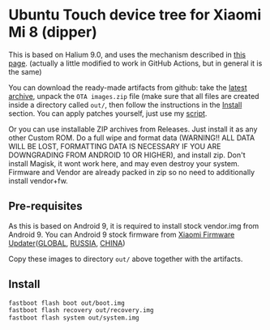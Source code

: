 # Ubuntu Touch device tree for Xiaomi Mi 8 (dipper)

This is based on Halium 9.0, and uses the mechanism described in [this page](https://github.com/ubports/porting-notes/wiki/GitLab-CI-builds-for-devices-based-on-halium_arm64-(Halium-9)). (actually a little modified to work in GitHub Actions, but in general it is the same)

You can download the ready-made artifacts from github: take the [latest archive](https://github.com/ubports-dipper/xiaomi-dipper/suites/4028909010/artifacts/101927864e), unpack the `OTA images.zip` file (make sure that all files are created inside a directory called `out/`, then follow the instructions in the [Install](#install) section. You can apply patches yourself, just use my [script](https://github.com/istadem2077/simg2zip).

Or you can use installable ZIP archives from Releases. Just install it as any other Custom ROM. Do a full wipe and format data (WARNING!! ALL DATA WILL BE LOST, FORMATTING DATA IS NECESSARY IF YOU ARE DOWNGRADING FROM ANDROID 10 OR HIGHER), and install zip. Don't install Magisk, it wont work here, and may even destroy your system. Firmware and Vendor are already packed in zip so no need to additionally install vendor+fw.

## Pre-requisites

As this is based on Android 9, it is required to install stock vendor.img from Android 9. You can Android 9 stock firmware from [Xiaomi Firmware Updater](https://xiaomifirmwareupdater.com)([GLOBAL](https://github.com/TryHardDood/mi-vendor-updater/releases/download/dipper_global-stable/fw-vendor_dipper_miui_MI8Global_V11.0.6.0.PEAMIXM_45261e66d2_9.0.zip), [RUSSIA](https://github.com/TryHardDood/mi-vendor-updater/releases/download/dipper_ru_global-stable/fw-vendor_dipper_miui_MI8RUGlobal_V11.0.6.0.PEARUXM_99fd810f76_9.0.zip), [CHINA](https://github.com/TryHardDood/mi-vendor-updater/releases/download/dipper-stable/fw-vendor_dipper_miui_MI8_V11.0.4.0.PEACNXM_93fe86f258_9.0.zip))

Copy these images to directory `out/` above together with the artifacts.

## Install

```bash
fastboot flash boot out/boot.img
fastboot flash recovery out/recovery.img
fastboot flash system out/system.img
```

